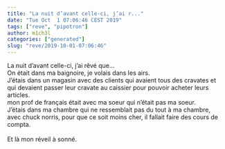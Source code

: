 ```yaml
---
title: "La nuit d’avant celle-ci, j’ai r..."
date: "Tue Oct  1 07:06:46 CEST 2019"
tags: ["reve", "pipotron"]
author: m1ch3l
categories: ["generated"]
slug: "reve/2019-10-01-07:06:46"
---
```


La nuit d’avant celle-ci, j’ai rêvé que...<br>
On était dans ma baignoire, je volais dans les airs.<br>
J’étais dans un magasin avec des clients qui avaient tous des cravates et qui devaient passer leur cravate au caissier pour pouvoir acheter leurs articles.<br>
mon prof de français était avec ma soeur qui n’était pas ma soeur.<br>
J’étais dans ma chambre qui ne ressemblait pas du tout à ma chambre, avec chuck norris, pour que ce soit moins cher, il fallait faire des cours de compta.<br>
<br>
Et là mon réveil à sonné.<br>
<br>
